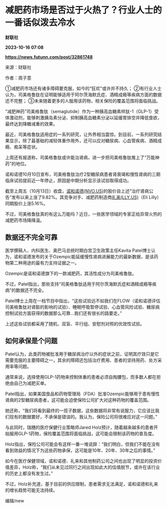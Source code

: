 # 减肥药市场是否过于火热了？行业人士的一番话似泼去冷水
**财联社**

**2023-10-16 07:08**

**https://news.futunn.com/post/32861748**

来源：财联社

作者：周子意

①减肥药市场还有诸多障碍要克服，如今的“狂欢”或许并不持久； ②有行业人士认为，司美格鲁肽在证明能够适用于阿尔茨海默氏症、酒精成瘾等疾病方面的数据还不完整； ③未来随着更多的人服用该药物，相关保险的覆盖范围将面临挑战。

“减肥神药”司美格鲁肽（semaglutide）作为一种胰高血糖素样肽-1（GLP-1）受体激动剂，能够刺激胰岛素分泌、抑制胰高血糖素分泌以延缓胃排空并降低食欲，最终达到降糖减重的效果。

最近，司美格鲁肽适用症的一系列研究，让外界相当震惊。到目前，一系列研究结果显示，除了最基础的减轻体重作用外，还可以应对糖尿病、心血管疾病、酒精成瘾、痴呆等症状。

上周还有报道称，司美格鲁肽或许能治肾病，进一步把司美格鲁肽推上了“万能神药”的地位。

诺和诺德10月10日宣布，司美格鲁肽治疗2型糖尿病患者肾衰竭和慢性肾病的三期临床试验提前近一年停止，原因是中期分析显示该试验取得成功。

截至上周五（10月13日）收盘，[诺和诺德(NVO.US)](https://www.futunn.com/quote/stock?m=us&code=NVO)的股价自上述“治疗肾病公告”发布以来上涨了9.82%。其竞争对手、减肥药制造商[礼来(LLY.US)](https://www.futunn.com/quote/stock?m=us&code=LLY)（Eli Lilly）同期股价上涨5.16%。

不过，司美格鲁肽真的有这么万能吗？近日，一些医学领域的专家正给异常火热的减肥药市场降降温。

数据还不完全可靠
--------

医学撰稿人、内科医生、奥巴马总统时期白宫卫生政策主任Kavita Patel博士认为，诺和诺德发布的关于Ozempic能延缓慢性肾病进展能力的最新数据，是该药物第二种用途的最有力支持证据之一。

Ozempic是诺和诺德旗下的一款减肥药，其活性成分为司美格鲁肽。

不过，Patel指出，那些支持“司美格鲁肽适用于阿尔茨海默氏症和酒精成瘾等疾病”的数据还不完全。

Patel博士上周在一档节目中指出，“这些试验远不如我们在FLOW（诺和诺德评估司美格鲁肽对肾脏的影响的试验）、睡眠呼吸暂停试验、心血管风险试验、糖尿病控制试验方面获得的数据那么可靠…我们还有很长的路要走。”

上述这些试验都采用了随机、双盲、平行组、安慰剂对照的优效性试验。

如何承保是个问题
--------

Patel认为，此类药物被批准用于糖尿病治疗以外的症状之前，证明其疗效只是它需要克服的主要障碍之一，其余的障碍还包括治疗费用、患者的坚持用药、处方采用率等问题。

通常来说，选择使用GLP-1药物来控制体重的患者必须自掏腰包，而多数人都在拒绝由自己为减肥买单。

Patel指出，如果美国食品和药物管理局（FDA）批准Ozempic能够用于患有慢性肾病的2型糖尿病患者，这可能会迫使保险公司扩大对这种药物的覆盖范围。

她还称，“我们将看到最终的一揽子数据，这些数据将非常有说服力，它应该比我们现有的数据要好，不承保是错误的。我认为，保险公司将很难应对这一问题。”

与此同时，瑞穗的医疗保健行业策略师Jared Holz预计，随着越来越多的患者开始服用GLP-1药物，保险覆盖范围将面临挑战，这可能会限制该药物的普及度。

Holz指出，保险公司可能会有这样一番一堆说辞：“我们明白，但我们不能在没有看到效益的情况下为这些药物承保，这可能是10年、20年、30年之后的事情。”

如今在医疗保健领域，诺和诺德、礼来和其他制药公司之间也出现了明显的投资价值差异，Holz称，“我们从未见过同行之间出现如此大的估值脱节，或许在该行业的历史上都没有发生过。”

不过，Holz补充道，基于目前的供应限制，患者需求无法满足，诺和诺德和礼来的增长趋势可能无法持续。

编辑/new